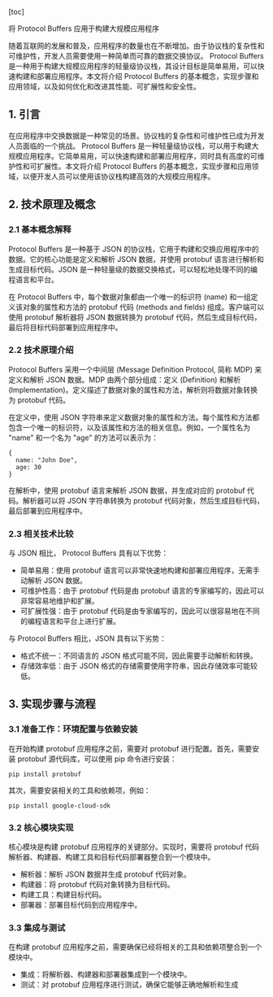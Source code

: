 
[toc]                    
                
                
将 Protocol Buffers 应用于构建大规模应用程序

随着互联网的发展和普及，应用程序的数量也在不断增加。由于协议栈的复杂性和可维护性，开发人员需要使用一种简单而可靠的数据交换协议。 Protocol Buffers 是一种用于构建大规模应用程序的轻量级协议栈，其设计目标是简单易用，可以快速构建和部署应用程序。本文将介绍 Protocol Buffers 的基本概念，实现步骤和应用领域，以及如何优化和改进其性能、可扩展性和安全性。

## 1. 引言

在应用程序中交换数据是一种常见的场景。协议栈的复杂性和可维护性已成为开发人员面临的一个挑战。 Protocol Buffers 是一种轻量级协议栈，可以用于构建大规模应用程序。它简单易用，可以快速构建和部署应用程序，同时具有高度的可维护性和可扩展性。本文将介绍 Protocol Buffers 的基本概念，实现步骤和应用领域，以便开发人员可以使用该协议栈构建高效的大规模应用程序。

## 2. 技术原理及概念

### 2.1 基本概念解释

Protocol Buffers 是一种基于 JSON 的协议栈，它用于构建和交换应用程序中的数据。它的核心功能是定义和解析 JSON 数据，并使用 protobuf 语言进行解析和生成目标代码。JSON 是一种轻量级的数据交换格式，可以轻松地处理不同的编程语言和平台。

在 Protocol Buffers 中，每个数据对象都由一个唯一的标识符 (name) 和一组定义该对象的属性和方法的 protobuf 代码 (methods and fields) 组成。客户端可以使用 protobuf 解析器将 JSON 数据转换为 protobuf 代码，然后生成目标代码，最后将目标代码部署到应用程序中。

### 2.2 技术原理介绍

 Protocol Buffers 采用一个中间层 (Message Definition Protocol, 简称 MDP) 来定义和解析 JSON 数据。MDP 由两个部分组成：定义 (Definition) 和解析 (Implementation)。定义描述了数据对象的属性和方法，解析则将数据对象转换为 protobuf 代码。

在定义中，使用 JSON 字符串来定义数据对象的属性和方法。每个属性和方法都包含一个唯一的标识符，以及该属性和方法的相关信息。例如，一个属性名为 "name" 和一个名为 "age" 的方法可以表示为：
```vbnet
{
  name: "John Doe",
  age: 30
}
```
在解析中，使用 protobuf 语言来解析 JSON 数据，并生成对应的 protobuf 代码。解析器可以将 JSON 字符串转换为 protobuf 代码对象，然后生成目标代码，最后部署到应用程序中。

### 2.3 相关技术比较

与 JSON 相比， Protocol Buffers 具有以下优势：

* 简单易用：使用 protobuf 语言可以非常快速地构建和部署应用程序，无需手动解析 JSON 数据。
* 可维护性高：由于 protobuf 代码是由 protobuf 语言的专家编写的，因此可以非常容易地维护和扩展。
* 可扩展性强：由于 protobuf 代码是由专家编写的，因此可以很容易地在不同的编程语言和平台上进行扩展。

与 Protocol Buffers 相比，JSON 具有以下劣势：

* 格式不统一：不同语言的 JSON 格式可能不同，因此需要手动解析和转换。
* 存储效率低：由于 JSON 格式的存储需要使用字符串，因此存储效率可能较低。

## 3. 实现步骤与流程

### 3.1 准备工作：环境配置与依赖安装

在开始构建 protobuf 应用程序之前，需要对 protobuf 进行配置。首先，需要安装 protobuf 源代码库，可以使用 pip 命令进行安装：
```
pip install protobuf
```
其次，需要安装相关的工具和依赖项，例如：
```
pip install google-cloud-sdk
```
### 3.2 核心模块实现

核心模块是构建 protobuf 应用程序的关键部分。实现时，需要将 protobuf 代码解析器、构建器、构建工具和目标代码部署器整合到一个模块中。

* 解析器：解析 JSON 数据并生成 protobuf 代码对象。
* 构建器：将 protobuf 代码对象转换为目标代码。
* 构建工具：构建目标代码。
* 部署器：部署目标代码到应用程序中。

### 3.3 集成与测试

在构建 protobuf 应用程序之前，需要确保已经将相关的工具和依赖项整合到一个模块中。

* 集成：将解析器、构建器和部署器集成到一个模块中。
* 测试：对 protobuf 应用程序进行测试，确保它能够正确地解析和生成

